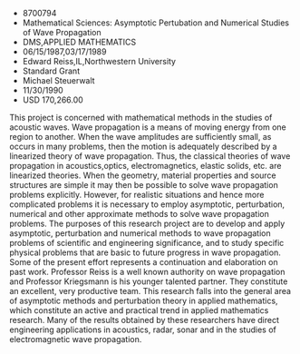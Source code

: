 
* 8700794
* Mathematical Sciences: Asymptotic Pertubation and Numerical Studies of Wave Propagation
* DMS,APPLIED MATHEMATICS
* 06/15/1987,03/17/1989
* Edward Reiss,IL,Northwestern University
* Standard Grant
* Michael Steuerwalt
* 11/30/1990
* USD 170,266.00

This project is concerned with mathematical methods in the studies of acoustic
waves. Wave propagation is a means of moving energy from one region to another.
When the wave amplitudes are sufficiently small, as occurs in many problems,
then the motion is adequately described by a linearized theory of wave
propagation. Thus, the classical theories of wave propagation in
acoustics,optics, electromagnetics, elastic solids, etc. are linearized
theories. When the geometry, material properties and source structures are
simple it may then be possible to solve wave propagation problems explicitly.
However, for realistic situations and hence more complicated problems it is
necessary to employ asymptotic, perturbation, numerical and other approximate
methods to solve wave propagation problems. The purposes of this research
project are to develop and apply asymptotic, perturbation and numerical methods
to wave propagation problems of scientific and engineering significance, and to
study specific physical problems that are basic to future progress in wave
propagation. Some of the present effort represents a continuation and
elaboration on past work. Professor Reiss is a well known authority on wave
propagation and Professor Kriegsmann is his younger talented partner. They
constitute an excellent, very productive team. This research falls into the
general area of asymptotic methods and perturbation theory in applied
mathematics, which constitute an active and practical trend in applied
mathematics research. Many of the results obtained by these researchers have
direct engineering applications in acoustics, radar, sonar and in the studies of
electromagnetic wave propagation.
